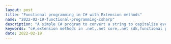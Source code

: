 ```yaml
---
layout: post
title: "Functional programming in C# with Extension methods"
name: "2022-02-19-functional-programming-csharp"
description: "A simple C# program to convert a string to capitalize every word."
keywords: "c#,extension methods in .net,.net core,.net sdk,functional programming,technical article,blog,post"
date: 2022-02-19
---
```


<div>
  <script src="https://gist.github.com/viksrirangam/d1d00c809db137329a968035fc1b6701.js"></script>
</div>